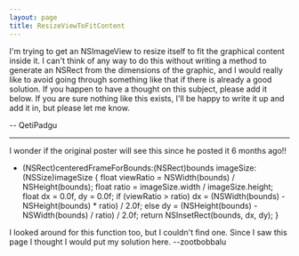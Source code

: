 ```yaml
---
layout: page
title: ResizeViewToFitContent
---
```


I'm trying to get an NSImageView to resize itself to fit the graphical content inside it. I can't think of any way to do this without writing a method to generate an NSRect from the dimensions of the graphic, and I would really like to avoid going through something like that if there is already a good solution. If you happen to have a thought on this subject, please add it below. If you are sure nothing like this exists, I'll be happy to write it up and add it in, but please let me know.

-- QetiPadgu

----

I wonder if the original poster will see this since he posted it 6 months ago!!

    
+ (NSRect)centeredFrameForBounds:(NSRect)bounds imageSize:(NSSize)imageSize {
    float viewRatio = NSWidth(bounds) / NSHeight(bounds);
    float ratio = imageSize.width / imageSize.height;
    float dx = 0.0f, dy = 0.0f;
    if (viewRatio > ratio) dx = (NSWidth(bounds) - NSHeight(bounds) * ratio) / 2.0f;
    else dy = (NSHeight(bounds) - NSWidth(bounds) / ratio) / 2.0f;
    return NSInsetRect(bounds, dx, dy);
}


I looked around for this function too, but I couldn't find one. Since I saw this page I thought I would put my solution here.  --zootbobbalu

